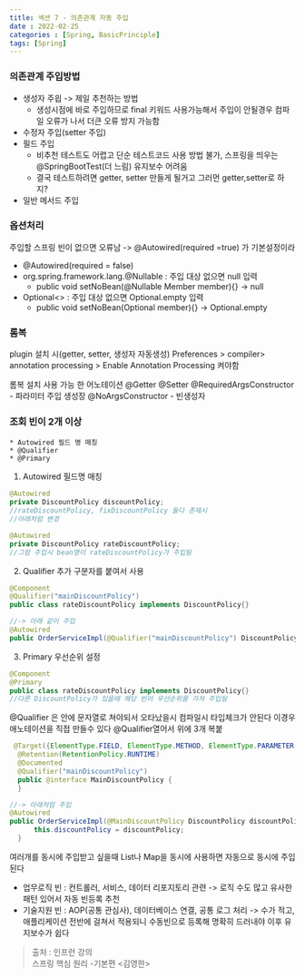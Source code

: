 ```yaml
---
title: 섹션 7 - 의존관계 자동 주입
date : 2022-02-25
categories : [Spring, BasicPrinciple]
tags: [Spring]
---
```


### 의존관계 주입방법
* 생성자 주읩   -> 제일 추천하는 방법
    * 생성시점에 바로 주입하므로 final 키워드 사용가능해서 주입이 안될경우 컴파일 오류가 나서 더큰 오류 방지 가능함
* 수정자 주입(setter 주입)
* 필드 주입
    * 비추천 테스트도 어렵고 단순 테스트코드 사용 방법 불가, 스프링을 띄우는 @SpringBootTest(더 느림) 유지보수 어려움
    * 결국 테스트하려면 getter, setter 만들게 될거고 그러먼 getter,setter로 하지?
* 일반 메서드 주입

### 옵션처리
주입할 스프링 빈이 없으면 오류남 -> @Autowired(required =true) 가 기본설정이라
* @Autowired(required = false)
* org.spring.framework.lang.@Nullable : 주입 대상 없으면 null 입력
    * public void setNoBean(@Nullable Member member){} -> null
* Optional<> : 주입 대상 없으면 Optional.empty 입력
    * public void setNoBean(Optional<Member> member){}
      -> Optional.empty

### 롬복
plugin 설치 시(getter, setter, 생성자 자동생성)
Preferences > compiler> annotation processing > Enable Annotation Processing 켜야함

롬복 설치 사용 가능 한 어노테이션
@Getter
@Setter
@RequiredArgsConstructor - 파라미터 주입 생성장
@NoArgsConstructor -  빈생성자

### 조회 빈이 2개 이상
	* Autowired 필드 명 매칭
	* @Qualifier
	* @Primary

1) Autowired 필드명 매칭
```Java
@Autowired
private DiscountPolicy discountPolicy; 
//rateDiscountPolicy, fixDiscountPolicy 둘다 존재시
//아래처럼 변경

@Autowired
private DiscountPolicy rateDiscountPolicy;
//그럼 주입시 bean명이 rateDiscountPolicy가 주입됨
```

2) Qualifier 추가 구분자를 붙여서 사용
```java
@Component
@Qualifier("mainDiscountPolicy")
public class rateDiscountPolicy implements DiscountPolicy{}

//-> 아래 같이 주입
@Autowired
public OrderServiceImpl(@Qualifier("mainDiscountPolicy") DiscountPolicy discountpolicy){}
```

3) Primary 우선순위 설정
```java
@Component
@Primary
public class rateDiscountPolicy implements DiscountPolicy{}
//다른 DiscountPolicy가 있을때 해당 빈이 우선순위를 가져 주입됨 
```

@Qualifier 은 안에 문자열로 쳐야되서 오타났을시 컴파일시 타입체크가 안된다
이경우 애노테이션을 직접 만들수 있다
@Qualifier열어서 위에 3개 복붙

```java
 @Target({ElementType.FIELD, ElementType.METHOD, ElementType.PARAMETER,ElementType.TYPE, ElementType.ANNOTATION_TYPE})
  @Retention(RetentionPolicy.RUNTIME)
  @Documented
  @Qualifier("mainDiscountPolicy")
  public @interface MainDiscountPolicy {
  }

//-> 아래처럼 주입
@Autowired
public OrderServiceImpl(@MainDiscountPolicy DiscountPolicy discountPolicy) {
      this.discountPolicy = discountPolicy;
  }
```

여러개를 동시에 주입받고 싶을때 List나 Map을 동시에 사용하면 자동으로 동시에 주입된다

* 업무로직 빈 : 컨트롤러, 서비스, 데이터 리포지토리 관련
  -> 로직 수도 많고 유사한 패턴 있어서 자동 빈등록 추천
* 기술지원 빈 : AOP(공통 관심사), 데이터베이스 연결, 공통 로그 처리
  -> 수가 적고, 애플리케이션 전반에 걸쳐서 적용되니 수동빈으로 등록해 명확히 드러내야 이후 유지보수가 쉽다

> 출처 : 인프런 강의 <br>
>  스프링 핵심 원리 -기본편 <김영한>
